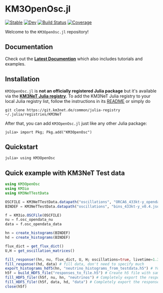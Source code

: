 # KM3OpenOsc.jl

[![Stable](https://img.shields.io/badge/docs-stable-blue.svg)](https://common.pages.km3net.de/KM3OpenOsc.jl/stable)
[![Dev](https://img.shields.io/badge/docs-dev-blue.svg)](https://common.pages.km3net.de/KM3OpenOsc.jl/dev)
[![Build Status](https://git.km3net.de/common/KM3OpenOsc.jl/badges/main/pipeline.svg)](https://git.km3net.de/common/KM3OpenOsc.jl/pipelines)
[![Coverage](https://git.km3net.de/common/KM3OpenOsc.jl/badges/main/coverage.svg)](https://git.km3net.de/common/KM3OpenOsc.jl/commits/main)

Welcome to the `KM3OpenOsc.jl` repository!


## Documentation

Check out the **[Latest Documention](https://common.pages.km3net.de/KM3OpenOsc.jl/dev)**
which also includes tutorials and examples.


## Installation

`KM3OpenOsc.jl` is **not an officially registered Julia package** but it's available via the **[KM3NeT Julia registry](https://git.km3net.de/common/julia-registry)**. To add the KM3NeT Julia registry to your local Julia registry list, follow the instructions in its
[README](https://git.km3net.de/common/julia-registry#adding-the-registry) or simply do

    git clone https://git.km3net.de/common/julia-registry ~/.julia/registries/KM3NeT
    
After that, you can add `KM3OpenOsc.jl` just like any other Julia package:

    julia> import Pkg; Pkg.add("KM3OpenOsc")
    

## Quickstart

``` julia-repl
julia> using KM3OpenOsc
```

## Quick example with KM3NeT Test data

```julia
using KM3OpenOsc
using KM3io
using KM3NeTTestData

OSCFILE = KM3NeTTestData.datapath("oscillations", "ORCA6_433kt-y_opendata_v0.4_testdata.root")
BINDEF = KM3NeTTestData.datapath("oscillations", "bins_433kt-y_v0.4.json")

f = KM3io.OSCFile(OSCFILE)
nu = f.osc_opendata_nu
data = f.osc_opendata_data

hn = create_histograms(BINDEF)
hd = create_histograms(BINDEF)

flux_dict = get_flux_dict()
U,H = get_oscillation_matrices()

fill_response!(hn, nu, flux_dict, U, H; oscillations=true, livetime=1.39) # fill neutrinos ,need flux, oscillation parameters and livetime
fill_response!(hd, data) # fill data, don't need to specify much
export_histograms_hdf5(hn, "neutrino_histograms_from_testdata.h5") # You can easily export the filled histograms to hdf5
h5f = build_HDF5_file("responses_to_file.h5") # Create h5 file with same structure as responses bins 
fill_HDF5_file!(h5f, nu, hn, "neutrinos") # Completely export the response as a table in an hdf5 file at a given path 
fill_HDF5_file!(h5f, data, hd, "data") # Completely export the response as a table in an hdf5 file at a given path 
close(h5f)
```
